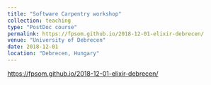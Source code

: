 ```yaml
---
title: "Software Carpentry workshop"
collection: teaching
type: "PostDoc course"
permalink: https://fpsom.github.io/2018-12-01-elixir-debrecen/
venue: "University of Debrecen"
date: 2018-12-01
location: "Debrecen, Hungary"
---
```


https://fpsom.github.io/2018-12-01-elixir-debrecen/



